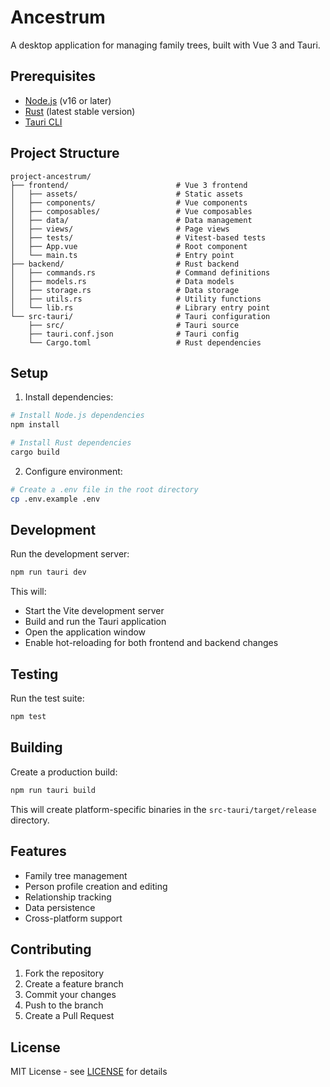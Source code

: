 # Ancestrum

A desktop application for managing family trees, built with Vue 3 and Tauri.

## Prerequisites

- [Node.js](https://nodejs.org/) (v16 or later)
- [Rust](https://www.rust-lang.org/tools/install) (latest stable version)
- [Tauri CLI](https://tauri.app/v1/guides/getting-started/prerequisites)

## Project Structure

```
project-ancestrum/
├── frontend/                        # Vue 3 frontend
│   ├── assets/                      # Static assets
│   ├── components/                  # Vue components
│   ├── composables/                 # Vue composables
│   ├── data/                        # Data management
│   ├── views/                       # Page views
│   ├── tests/                       # Vitest-based tests
│   ├── App.vue                      # Root component
│   └── main.ts                      # Entry point
├── backend/                         # Rust backend
│   ├── commands.rs                  # Command definitions
│   ├── models.rs                    # Data models
│   ├── storage.rs                   # Data storage
│   ├── utils.rs                     # Utility functions
│   └── lib.rs                       # Library entry point
└── src-tauri/                       # Tauri configuration
    ├── src/                         # Tauri source
    ├── tauri.conf.json              # Tauri config
    └── Cargo.toml                   # Rust dependencies
```

## Setup

1. Install dependencies:
```bash
# Install Node.js dependencies
npm install

# Install Rust dependencies
cargo build
```

2. Configure environment:
```bash
# Create a .env file in the root directory
cp .env.example .env
```

## Development

Run the development server:
```bash
npm run tauri dev
```

This will:
- Start the Vite development server
- Build and run the Tauri application
- Open the application window
- Enable hot-reloading for both frontend and backend changes

## Testing

Run the test suite:
```bash
npm test
```

## Building

Create a production build:
```bash
npm run tauri build
```

This will create platform-specific binaries in the `src-tauri/target/release` directory.

## Features

- Family tree management
- Person profile creation and editing
- Relationship tracking
- Data persistence
- Cross-platform support

## Contributing

1. Fork the repository
2. Create a feature branch
3. Commit your changes
4. Push to the branch
5. Create a Pull Request

## License

MIT License - see [LICENSE](LICENSE) for details
